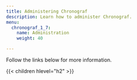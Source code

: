 ```yaml
---
title: Administering Chronograf
description: Learn how to administer Chronograf.
menu:
  chronograf_1_7:
    name: Administration
    weight: 40

---
```


Follow the links below for more information.

{{< children hlevel="h2" >}}
